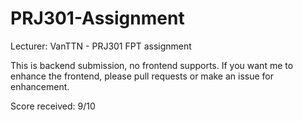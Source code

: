 # PRJ301-Assignment
Lecturer: VanTTN - PRJ301 FPT assignment

This is backend submission, no frontend supports. If you want me to enhance the frontend, please pull requests or make an issue for enhancement.

Score received: 9/10
